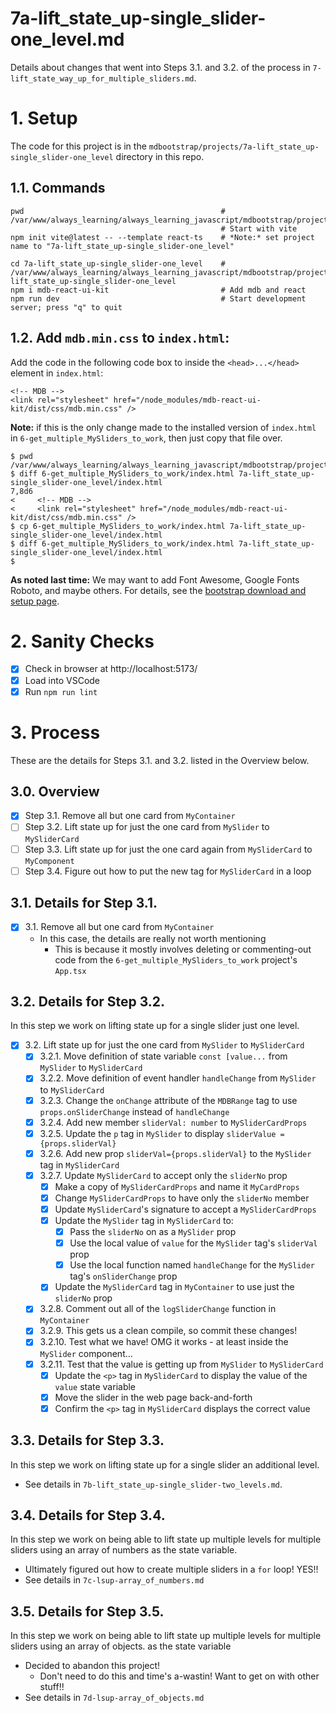 
# 7a-lift_state_up-single_slider-one_level.md

Details about changes that went into Steps 3.1. and 3.2. of the process in `7-lift_state_way_up_for_multiple_sliders.md`.

# 1. Setup

The code for this project is in the `mdbootstrap/projects/7a-lift_state_up-single_slider-one_level` directory in this repo.

## 1.1. Commands

```
pwd                                            # /var/www/always_learning/always_learning_javascript/mdbootstrap/projects
                                               # Start with vite
npm init vite@latest -- --template react-ts    # *Note:* set project name to "7a-lift_state_up-single_slider-one_level"

cd 7a-lift_state_up-single_slider-one_level    # /var/www/always_learning/always_learning_javascript/mdbootstrap/projects/7a-lift_state_up-single_slider-one_level
npm i mdb-react-ui-kit                         # Add mdb and react
npm run dev                                    # Start development server; press "q" to quit
```

## 1.2. Add `mdb.min.css` to `index.html`:

Add the code in the following code box to inside the `<head>...</head>` element in `index.html`:

```
<!-- MDB -->
<link rel="stylesheet" href="/node_modules/mdb-react-ui-kit/dist/css/mdb.min.css" />
```

**Note:** if this is the only change made to the installed version of `index.html` in `6-get_multiple_MySliders_to_work`,
then just copy that file over.

```
$ pwd
/var/www/always_learning/always_learning_javascript/mdbootstrap/projects
$ diff 6-get_multiple_MySliders_to_work/index.html 7a-lift_state_up-single_slider-one_level/index.html
7,8d6
<     <!-- MDB -->
<     <link rel="stylesheet" href="/node_modules/mdb-react-ui-kit/dist/css/mdb.min.css" />
$ cp 6-get_multiple_MySliders_to_work/index.html 7a-lift_state_up-single_slider-one_level/index.html
$ diff 6-get_multiple_MySliders_to_work/index.html 7a-lift_state_up-single_slider-one_level/index.html
$
```

**As noted last time:** We may want to add Font Awesome, Google Fonts Roboto, and maybe others.
For details, see the
[bootstrap download and setup page](https://mdbootstrap.com/learn/mdb-foundations/bootstrap/download-and-setup/).

# 2. Sanity Checks

- [x] Check in browser at http://localhost:5173/
- [x] Load into VSCode
- [x] Run `npm run lint`

# 3. Process

These are the details for Steps 3.1. and 3.2. listed in the Overview below.

## 3.0. Overview

- [x] Step 3.1. Remove all but one card from `MyContainer`
- [ ] Step 3.2. Lift state up for just the one card from `MySlider` to `MySliderCard`
- [ ] Step 3.3. Lift state up for just the one card again from `MySliderCard` to `MyComponent`
- [ ] Step 3.4. Figure out how to put the new tag for `MySliderCard` in a loop

## 3.1. Details for Step 3.1.

- [x] 3.1. Remove all but one card from `MyContainer`
  - In this case, the details are really not worth mentioning
    - This is because it mostly involves deleting or commenting-out code from the `6-get_multiple_MySliders_to_work` project's `App.tsx`

## 3.2. Details for Step 3.2.

In this step we work on lifting state up for a single slider just one level.

- [x] 3.2. Lift state up for just the one card from `MySlider` to `MySliderCard`
  - [x] 3.2.1. Move definition of state variable `const [value...` from `MySlider` to `MySliderCard`
  - [x] 3.2.2. Move definition of event handler `handleChange` from `MySlider` to `MySliderCard`
  - [x] 3.2.3. Change the `onChange` attribute of the `MDBRange` tag to use `props.onSliderChange` instead of `handleChange`
  - [x] 3.2.4. Add new member `sliderVal: number` to `MySliderCardProps`
  - [x] 3.2.5. Update the `p` tag in `MySlider` to display `sliderValue = {props.sliderVal}`
  - [x] 3.2.6. Add new prop `sliderVal={props.sliderVal}` to the `MySlider` tag in `MySliderCard`
  - [x] 3.2.7. Update `MySliderCard` to accept only the `sliderNo` prop
    - [x] Make a copy of `MySliderCardProps` and name it `MyCardProps`
    - [x] Change `MySliderCardProps` to have only the `sliderNo` member
    - [x] Update `MySliderCard`'s signature to accept a `MySliderCardProps`
    - [x] Update the `MySlider` tag in `MySliderCard` to:
      - [x] Pass the `sliderNo` on as a `MySlider` prop
      - [x] Use the local value of `value` for the `MySlider` tag's `sliderVal` prop
      - [x] Use the local function named `handleChange` for the `MySlider` tag's `onSliderChange` prop
    - [x] Update the `MySliderCard` tag in `MyContainer` to use just the `sliderNo` prop
  - [x] 3.2.8. Comment out all of the `logSliderChange` function in `MyContainer`
  - [x] 3.2.9. This gets us a clean compile, so commit these changes!
  - [x] 3.2.10. Test what we have!  OMG it works - at least inside the `MySlider` component...
  - [x] 3.2.11. Test that the value is getting up from `MySlider` to `MySliderCard`
    - [x] Update the `<p>` tag in `MySliderCard` to display the value of the `value` state variable
    - [x] Move the slider in the web page back-and-forth
    - [x] Confirm the `<p>` tag in `MySliderCard` displays the correct value

## 3.3. Details for Step 3.3.

In this step we work on lifting state up for a single slider an additional level.

- See details in `7b-lift_state_up-single_slider-two_levels.md`.

## 3.4. Details for Step 3.4.

In this step we work on being able to lift state up multiple levels for multiple sliders using an array of numbers
as the state variable.

- Ultimately figured out how to create multiple sliders in a `for` loop!  YES!!
- See details in `7c-lsup-array_of_numbers.md`

## 3.5. Details for Step 3.5.

In this step we work on being able to lift state up multiple levels for multiple sliders using an array of objects.
as the state variable

- Decided to abandon this project!
  - Don't need to do this and time's a-wastin!  Want to get on with other stuff!!
- See details in `7d-lsup-array_of_objects.md`

